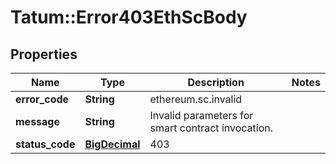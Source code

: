 # Tatum::Error403EthScBody

## Properties
Name | Type | Description | Notes
------------ | ------------- | ------------- | -------------
**error_code** | **String** | ethereum.sc.invalid | 
**message** | **String** | Invalid parameters for smart contract invocation. | 
**status_code** | [**BigDecimal**](BigDecimal.md) | 403 | 

